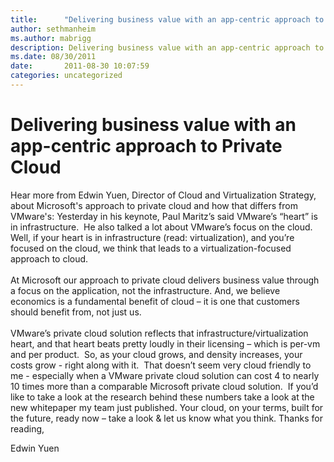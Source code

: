 ```yaml
---
title:      "Delivering business value with an app-centric approach to Private Cloud"
author: sethmanheim
ms.author: mabrigg
description: Delivering business value with an app-centric approach to Private Cloud
ms.date: 08/30/2011
date:       2011-08-30 10:07:59
categories: uncategorized
---
```

# Delivering business value with an app-centric approach to Private Cloud

Hear more from Edwin Yuen, Director of Cloud and Virtualization Strategy, about Microsoft's approach to private cloud and how that differs from VMware's: Yesterday in his keynote, Paul Maritz’s said VMware’s “heart” is in infrastructure.  He also talked a lot about VMware’s focus on the cloud.  Well, if your heart is in infrastructure (read: virtualization), and you’re focused on the cloud, we think that leads to a virtualization-focused approach to cloud.  
    
At Microsoft our approach to private cloud delivers business value through a focus on the application, not the infrastructure. And, we believe economics is a fundamental benefit of cloud – it is one that customers should benefit from, not just us.  
    
VMware’s private cloud solution reflects that infrastructure/virtualization heart, and that heart beats pretty loudly in their licensing – which is per-vm and per product.  So, as your cloud grows, and density increases, your costs grow - right along with it.  That doesn’t seem very cloud friendly to me - especially when a VMware private cloud solution can cost 4 to nearly 10 times more than a comparable Microsoft private cloud solution.  If you’d like to take a look at the research behind these numbers take a look at the new whitepaper my team just published. Your cloud, on your terms, built for the future, ready now – take a look & let us know what you think. Thanks for reading, 

Edwin Yuen
